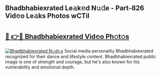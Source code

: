 ## Bhadbhabiexrated Le𝚊k𝚎d N𝚞𝚍e - Part-826 Vid𝚎o Le𝚊ks Photos wCTil

# <h2><a href="http://fbb9t4.evod.top/?m=Bhadbhabiexrated">🔗 👉🔴 Bhadbhabiexrated Vid𝚎o Ph𝚘t𝚘s</a></h2>

[![Bhadbhabiexrated N𝚞d𝚎s](https://i.imgur.com/8V9OHl7.gif)](http://fbb9t4.evod.top/?m=Bhadbhabiexrated)
Social media personality Bhadbhabiexrated recognized for their dance and lifestyle content. Bhadbhabiexrated public image is one of strength and courage, but he's also known for his vulnerability and emotional depth. 
